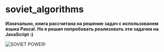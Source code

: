 # soviet_algorithms

**Изначально, книга рассчитана на решение задач с использованем языка Pascal. Но я решил попробовать реализовать эти задачки на JavaScript :)**

![SOVIET POWER!](https://cdn1.ozone.ru/s3/multimedia-1/6054049933.jpg)